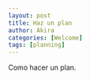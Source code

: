 ```yaml
---
layout: post
title: Haz un plan
author: Akira
categories: [Welcome]
tags: [planning]
---
```


Como hacer un plan.
